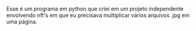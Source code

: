 Esse é um programa em python que criei em um projeto independente envolvendo nft's em que eu precisava multiplicar vários arquivos .jpg em uma página.

